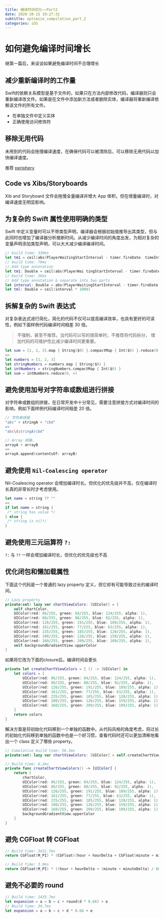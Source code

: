 ```yaml
---
title: 编译时间优化——Part2
date: 2020-10-15 19:27:31
subtitle: optimize_compilation_part_2
categories: iOS
---
```


# 如何避免编译时间增长

继第一篇后，来谈谈如果避免编译时间不合理增长
<!-- more -->

## 减少重新编译时的工作量

Swift的依赖关系模型是基于文件的，如果只在方法内部修改代码，编译器则只会重新编译改文件。如果是在文件中添加新方法或者删除实体，编译器将重新编译依赖该文件的所有文件。

- 在单独文件中定义实体
- 正确使用访问修饰符

## 移除无用代码
未用到的代码会拖慢编译速度，在确保代码可以被清除后，可以移除无用代码以加快编译速度。

推荐 [periphery](https://github.com/peripheryapp/periphery)

## Code vs Xibs/Storyboards
Xib and Storyboard 文件会拖慢全量编译并增大 App 体积，但在增量编译时，对编译速度无明显影响。

## 为复杂的 Swift 属性使用明确的类型
Swift 中定义变量时可以不带类型声明，编译器会根据初始值推导出其类型，但与此同时也增加了编译器分析推断时间。从减少编译时间的角度出发，为相对复杂的变量声明添加类型声明，可以大大减少编译编译时间。
```swift
// build time: 330ms
let tm1 = ceil(abs(PlayerWaitingStartInterval - timer.fireDate. timeIntervalSinceNow) * 1000)
// build time: 79ms
// Add type annotation
let tm1: Double = ceil(abs(PlayerWai tingStartInterval - timer.fireDate.timeIntervalSinceNow) * 1000)
// build time: 26ms
// Add type annotation & separate into two parts
let interval: Double = abs(PlayerWaitingStartInterval - timer.fireDate.timeIntervalSinceNow)
let tml: Double = ceil(interval * 1000)
```
## 拆解复杂的 Swift 表达式
对复杂表达式进行简化，简化的代码不仅可以提高编译效率，也具有更好的可读性，例如下面样例代码编译时间相差 30 倍。
> 不强制，甚至不推荐。当代码可以写的很简单时，不推荐将代码拆分， 增加代码的可维护性比减少编译时间更重要。

```swift
let sum = [1, 2, 3].map { String($0) }.compactMap { Int($0) }.reduce(0, +)
=>
let numbers = [1, 2, 3]
let stringNumbers = numbers.map { String($0) }
let intNumbers = stringNumbers.compactMap { Int($0) }
let sum = intNumbers.reduce(0, +)
```

## 避免使用加号对字符串或数组进行拼接
对字符串或数组的拼接，在日常开发中十分常见，需要注意拼接方式对编译时间的影响，例如下面样例代码编译时间相差 20 倍。

```swift
// 字符串拼接
"abc" + stringA + "cbd"
=>
"abc\(stringA)cbd"

// Array 拼接。
arrayA + arrayB
=>
arrayA.append(contentsOf: arrayB)
```

## 避免使用 `Nil-Coalescing operator`
Nil-Coalescing operator 会增加编译时长。但优化的优先级并不高，仅在编译时长真的非常长时才考虑使用。
```swift
let name = string ?? ""
=> 
if let name = string { 
 /* string has value */
} else {
 /* string is nil*/
}
```
## 避免使用三元运算符 `?:`
`?:` 与 `??` 一样会增加编译时长，但优化的优先级也不高

## 优化闭包和懒加载属性
下面这个代码是一个普通的 lazy property 定义，但它却有可能导致过长的编译时间。
```swift
// Lazy property
private(set) lazy var chartViewColors: [UIColor] = [
    self.chartColor,
    UIColor(red: 86/255, green: 84/255, blue: 124/255, alpha: 1),
    UIColor(red: 80/255, green: 88/255, blue: 92/255, alpha: 1),
    UIColor(red: 126/255, green: 191/255, blue: 189/255, alpha: 1),
    UIColor(red: 161/255, green: 77/255, blue: 63/255, alpha: 1),
    UIColor(red: 235/255, green: 185/255, blue: 120/255, alpha: 1),
    UIColor(red: 100/255, green: 126/255, blue: 159/255, alpha: 1),
    UIColor(red: 160/255, green: 209/255, blue: 109/255, alpha: 1),
    self.backgroundGradientView.upperColor
]
```
如果将它改为下面的closure后，编译时间会更长

```swift
private let createChartViewColors = { () -> [UIColor] in
    let colors = [
        UIColor(red: 86/255, green: 84/255, blue: 124/255, alpha: 1),
        UIColor(red: 80/255, green: 88/255, blue: 92/255, alpha: 1),
        UIColor(red: 126/255, green: 191/255, blue: 189/255, alpha: 1),
        UIColor(red: 161/255, green: 77/255, blue: 63/255, alpha: 1),
        UIColor(red: 235/255, green: 185/255, blue: 120/255, alpha: 1),
        UIColor(red: 100/255, green: 126/255, blue: 159/255, alpha: 1),
        UIColor(red: 160/255, green: 209/255, blue: 109/255, alpha: 1),
    ]
    return colors
}
```

解决方案是将初始化代码移到一个单独的函数中。从代码风格的角度考虑，将过长的初始化代码移到单独的函数中也是一个好习惯，查看代码时还可以更加清晰地看出一个 class 定义了哪些 property。

```swift
// Cumulative build time: 56.3ms
private(set) lazy var chartViewColors: [UIColor] = self.createChartViewColors()

// Build time: 6.2ms
private func createChartViewColors() -> [UIColor] {
    return [
        chartColor,
        UIColor(red: 86/255, green: 84/255, blue: 124/255, alpha: 1),
        UIColor(red: 80/255, green: 88/255, blue: 92/255, alpha: 1),
        UIColor(red: 126/255, green: 191/255, blue: 189/255, alpha: 1),
        UIColor(red: 161/255, green: 77/255, blue: 63/255, alpha: 1),
        UIColor(red: 235/255, green: 185/255, blue: 120/255, alpha: 1),
        UIColor(red: 100/255, green: 126/255, blue: 159/255, alpha: 1),
        UIColor(red: 160/255, green: 209/255, blue: 109/255, alpha: 1),
        backgroundGradientView.upperColor
    ]
}
```

## 避免 CGFloat 转 CGFloat
```swift
// Build time: 3431.7ms
return CGFloat(M_PI) * (CGFloat((hour + hourDelta + CGFloat(minute + minuteDelta) / 60) * 5) - 15) * unit / 180

// Build time: 3.0ms
return CGFloat(M_PI) * ((hour + hourDelta + (minute + minuteDelta) / 60) * 5 - 15) * unit / 180
```

## 避免不必要的 round

```swift
// Build time: 1433.7ms
let expansion = a — b — c + round(d * 0.66) + e
// Build time: 34.7ms
let expansion = a — b — c + d * 0.66 + e
```